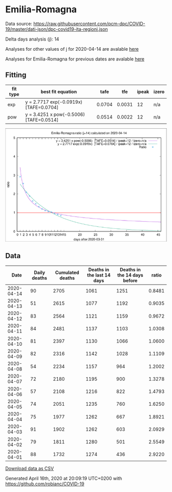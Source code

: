 # Emilia-Romagna

Data source: https://raw.githubusercontent.com/pcm-dpc/COVID-19/master/dati-json/dpc-covid19-ita-regioni.json

Delta days analysis (j): 14

Analyses for other values of j for 2020-04-14 are avalable [here](../2020-04-14/README.md)

Analyses for Emilia-Romagna for previous dates are avalable [here](../README.md)

## Fitting 
|fit type|best fit equation|tafe|tfe|ipeak|izero|
|-------|-----|--------|------|---|---|
|exp|y = 2.7717 exp(-0.0919x)  [TAFE=0.0704]|0.0704|0.0031|12|n/a|
|pow|y = 3.4251 x pow(-0.5006)  [TAFE=0.0514]|0.0514|0.0022|12|n/a|

![Plot](COVID-19_emilia-romagna_j14_2020-04-14.png)

## Data
|Date|Daily deaths|Cumulated deaths|Deaths in the last 14 days|Deaths in the 14 days before|ratio|
|----|----------|-----------|-------|--------------------|-----|
|2020-04-14|90|2705|1061|1251|0.8481|
|2020-04-13|51|2615|1077|1192|0.9035|
|2020-04-12|83|2564|1121|1159|0.9672|
|2020-04-11|84|2481|1137|1103|1.0308|
|2020-04-10|81|2397|1130|1066|1.0600|
|2020-04-09|82|2316|1142|1028|1.1109|
|2020-04-08|54|2234|1157|964|1.2002|
|2020-04-07|72|2180|1195|900|1.3278|
|2020-04-06|57|2108|1216|822|1.4793|
|2020-04-05|74|2051|1235|760|1.6250|
|2020-04-04|75|1977|1262|667|1.8921|
|2020-04-03|91|1902|1262|603|2.0929|
|2020-04-02|79|1811|1280|501|2.5549|
|2020-04-01|88|1732|1274|436|2.9220|

[Download data as CSV](COVID-19_emilia-romagna_j14_2020-04-14.csv)

Generated April 16th, 2020 at 20:09:19 UTC+0200 with https://github.com/robianc/COVID-19

